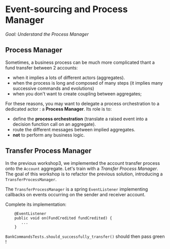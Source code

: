 Event-sourcing and Process Manager
==================================

*Goal: Understand the Process Manager*
      
## Process Manager
Sometimes, a business process can be much more complicated thant a fund transfer between 2 accounts:
* when it implies a lots of different actors (aggregates).
* when the process is long and composed of many steps (it implies many successive commands and evolutions)
* when you don't want to create coupling between aggregates;
 
For these reasons, you may want to delegate a process orchestration to a dedicated actor : a **Process Manager**.
Its role is to:
* define the **process orchestration** (translate a raised event into a decision function call on an aggregate).
* route the different messages between implied aggregates.
* **not** to perform any business logic.

      
## Transfer Process Manager

In the previous workshop3, we implemented the account transfer process onto the `Account` aggregate.
Let's train with a *Transfer Process Manager*. The goal of this workshop is to refactor the previous solution, introducing a `TransferProcessManager`.

The `TransferProcessManager` is a spring `EventListener` implementing callbacks on events occurring on the sender and receiver account.

Complete its implementation:
 
 ``` 
     @EventListener
     public void on(FundCredited fundCredited) {
        ...
     }
```
 
`BankCommandsTests.should_successfully_transfer()` should then pass green !


